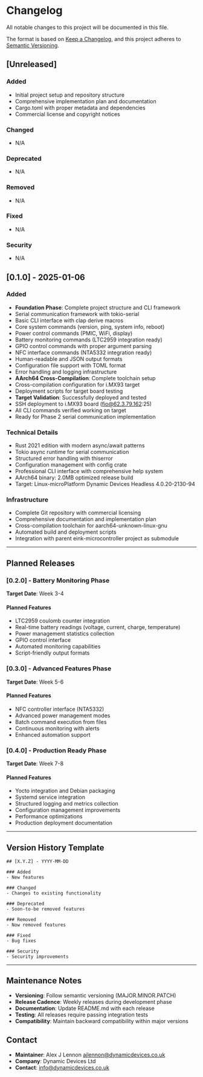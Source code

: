 # Changelog

All notable changes to this project will be documented in this file.

The format is based on [Keep a Changelog](https://keepachangelog.com/en/1.0.0/),
and this project adheres to [Semantic Versioning](https://semver.org/spec/v2.0.0.html).

## [Unreleased]

### Added
- Initial project setup and repository structure
- Comprehensive implementation plan and documentation
- Cargo.toml with proper metadata and dependencies
- Commercial license and copyright notices

### Changed
- N/A

### Deprecated
- N/A

### Removed
- N/A

### Fixed
- N/A

### Security
- N/A

## [0.1.0] - 2025-01-06

### Added
- **Foundation Phase**: Complete project structure and CLI framework
- Serial communication framework with tokio-serial
- Basic CLI interface with clap derive macros
- Core system commands (version, ping, system info, reboot)
- Power control commands (PMIC, WiFi, display)
- Battery monitoring commands (LTC2959 integration ready)
- GPIO control commands with proper argument parsing
- NFC interface commands (NTA5332 integration ready)
- Human-readable and JSON output formats
- Configuration file support with TOML format
- Error handling and logging infrastructure
- **AArch64 Cross-Compilation**: Complete toolchain setup
- Cross-compilation configuration for i.MX93 target
- Deployment scripts for target board testing
- **Target Validation**: Successfully deployed and tested
- SSH deployment to i.MX93 board (fio@62.3.79.162:25)
- All CLI commands verified working on target
- Ready for Phase 2 serial communication implementation

### Technical Details
- Rust 2021 edition with modern async/await patterns
- Tokio async runtime for serial communication
- Structured error handling with thiserror
- Configuration management with config crate
- Professional CLI interface with comprehensive help system
- AArch64 binary: 2.0MB optimized release build
- Target: Linux-microPlatform Dynamic Devices Headless 4.0.20-2130-94

### Infrastructure
- Complete Git repository with commercial licensing
- Comprehensive documentation and implementation plan
- Cross-compilation toolchain for aarch64-unknown-linux-gnu
- Automated build and deployment scripts
- Integration with parent eink-microcontroller project as submodule

---

## Planned Releases

### [0.2.0] - Battery Monitoring Phase
**Target Date**: Week 3-4

#### Planned Features
- LTC2959 coulomb counter integration
- Real-time battery readings (voltage, current, charge, temperature)
- Power management statistics collection
- GPIO control interface
- Automated monitoring capabilities
- Script-friendly output formats

### [0.3.0] - Advanced Features Phase
**Target Date**: Week 5-6

#### Planned Features
- NFC controller interface (NTA5332)
- Advanced power management modes
- Batch command execution from files
- Continuous monitoring with alerts
- Enhanced automation support

### [0.4.0] - Production Ready Phase
**Target Date**: Week 7-8

#### Planned Features
- Yocto integration and Debian packaging
- Systemd service integration
- Structured logging and metrics collection
- Configuration management improvements
- Performance optimizations
- Production deployment documentation

---

## Version History Template

```
## [X.Y.Z] - YYYY-MM-DD

### Added
- New features

### Changed
- Changes to existing functionality

### Deprecated
- Soon-to-be removed features

### Removed
- Now removed features

### Fixed
- Bug fixes

### Security
- Security improvements
```

---

## Maintenance Notes

- **Versioning**: Follow semantic versioning (MAJOR.MINOR.PATCH)
- **Release Cadence**: Weekly releases during development phase
- **Documentation**: Update README.md with each release
- **Testing**: All releases require passing integration tests
- **Compatibility**: Maintain backward compatibility within major versions

## Contact

- **Maintainer**: Alex J Lennon <ajlennon@dynamicdevices.co.uk>
- **Company**: Dynamic Devices Ltd
- **Contact**: info@dynamicdevices.co.uk
